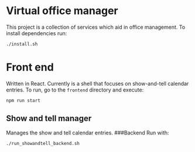 # Virtual office manager
This project is a collection of services which aid in office management. To install dependencies run:

`./install.sh`

# Front end
Written in React. Currently is a shell that focuses on show-and-tell calendar entries. To run, go to the `frontend` directory and execute:

`npm run start`

## Show and tell manager
Manages the show and tell calendar entries.
###Backend
Run with:

`./run_showandtell_backend.sh`

